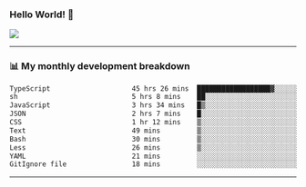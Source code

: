 ### Hello World! 👋

<a>
  <img align="center" src="https://github-readme-stats.vercel.app/api?username=megatunger&count_private=true&include_all_commits=true&bg_color=30,56CCF2,2F80ED&title_color=fff&text_color=fff" />
</a>

------
### 📊 My monthly development breakdown

<!--START_SECTION:waka-->

```txt
TypeScript                    45 hrs 26 mins  ██████████████████▓░░░░░░   74.33 %
sh                            5 hrs 8 mins    ██░░░░░░░░░░░░░░░░░░░░░░░   08.41 %
JavaScript                    3 hrs 34 mins   █▒░░░░░░░░░░░░░░░░░░░░░░░   05.84 %
JSON                          2 hrs 7 mins    █░░░░░░░░░░░░░░░░░░░░░░░░   03.47 %
CSS                           1 hr 12 mins    ▒░░░░░░░░░░░░░░░░░░░░░░░░   01.98 %
Text                          49 mins         ▒░░░░░░░░░░░░░░░░░░░░░░░░   01.35 %
Bash                          30 mins         ▒░░░░░░░░░░░░░░░░░░░░░░░░   00.84 %
Less                          26 mins         ▒░░░░░░░░░░░░░░░░░░░░░░░░   00.73 %
YAML                          21 mins         ░░░░░░░░░░░░░░░░░░░░░░░░░   00.59 %
GitIgnore file                18 mins         ░░░░░░░░░░░░░░░░░░░░░░░░░   00.51 %
```

<!--END_SECTION:waka-->

------
